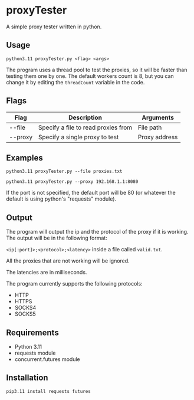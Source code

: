 # proxyTester

A simple proxy tester written in python.

## Usage

```python3.11 proxyTester.py <flag> <args>```

The program uses a thread pool to test the proxies, so it will be faster than testing them one by one. The default workers count is 8, but you can change it by editing the ```threadCount``` variable in the code.

## Flags

| Flag | Description | Arguments |
| ---- | ----------- | --------- |
| --file | Specify a file to read proxies from | File path |
| --proxy | Specify a single proxy to test | Proxy address |

## Examples

```python3.11 proxyTester.py --file proxies.txt```

```python3.11 proxyTester.py --proxy 192.168.1.1:8080```

If the port is not specified, the default port will be 80 (or whatever the default is using python's "requests" module).

## Output

The program will output the ip and the protocol of the proxy if it is working.
The output will be in the following format:

```<ip[:port]>;<protocol>;<latency>``` inside a file called ```valid.txt```.

All the proxies that are not working will be ignored.

The latencies are in milliseconds.

The program currently supports the following protocols:
- HTTP
- HTTPS
- SOCKS4
- SOCKS5

## Requirements

- Python 3.11
- requests module
- concurrent.futures module

## Installation

```pip3.11 install requests futures```